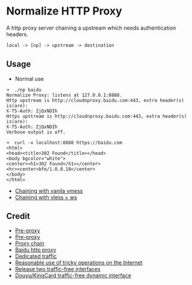 # Normalize HTTP Proxy

A http proxy server chaining a upstream which needs authentication headers.

```txt
local -> [np] -> upstream -> destination
```

## Usage

- Normal use

```shell
➜  ./np baidu
Normalize Proxy: listens at 127.0.0.1:8888.
Http upstream is http://cloudnproxy.baidu.com:443, extra header(s) is(are):
X-T5-Auth: ZjQxNDIh
Https upstream is http://cloudnproxy.baidu.com:443, extra header(s) is(are):
X-T5-Auth: ZjQxNDIh
Verbose output is off.
```

```shell
➜  curl -x localhost:8888 https://baidu.com
<html>
<head><title>302 Found</title></head>
<body bgcolor="white">
<center><h1>302 Found</h1></center>
<hr><center>bfe/1.0.8.18</center>
</body>
</html>
```

- [Chaining with vanila vmess](chain/vanila-vmess.json)
- [Chaining with vless + ws](chain/vless-ws-tls.json)

## Credit

- [Pre-proxy](https://github.com/v2ray/v2ray-core/issues/1736)
- [Pre-proxy](https://guide.v2fly.org/app/parent.html#%E5%9F%BA%E6%9C%AC%E9%85%8D%E7%BD%AE-v2ray-4-21-0)
- [Proxy chain](https://oi.0w0.io/2020/06/28/v2ray%E9%85%8D%E7%BD%AE%E5%89%8D%E7%BD%AE%E4%BB%A3%E7%90%86-%E4%BB%A3%E7%90%86%E9%93%BE-%E9%93%BE%E5%BC%8F%E4%BB%A3%E7%90%86%E8%BD%AC%E5%8F%91/)
- [Baidu http proxy](https://yunz.blog4j.top/articles/2021/07/30/1627615492050.html)
- [Dedicated traffic](https://rainchan.win/2021/07/30/%E5%A6%82%E4%BD%95%E4%BC%98%E9%9B%85%E4%BD%BF%E7%94%A8%E5%AE%9A%E5%90%91%E6%B5%81%E9%87%8F/)
- [Reasonable use of tricky operations on the Internet](https://xlmy.net/2020/11/07/%E7%90%86%E5%88%A9%E7%94%A8%E7%BD%91%E7%BB%9C%E4%B8%8A%E7%9A%84%E9%AA%9A%E6%93%8D%E4%BD%9C/)
- [Release two traffic-free interfaces](http://bbs.liuxingw.com/t/15074.html)
- [Douyu/KingCard traffic-free dynamic interface](http://www.saoml.com/index.php/2020/02/21/8.html)
